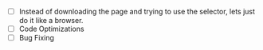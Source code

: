 - [ ] Instead of downloading the page and trying to use the selector, lets just do it like a browser.
- [ ] Code Optimizations
- [ ] Bug Fixing
